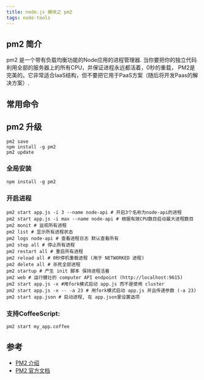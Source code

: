 ```yaml
---
title: node.js 模块之 pm2
tags: node-tools
---
```


## pm2 简介
pm2 是一个带有负载均衡功能的Node应用的进程管理器.
当你要把你的独立代码利用全部的服务器上的所有CPU，并保证进程永远都活着，0秒的重载， PM2是完美的。它非常适合IaaS结构，但不要把它用于PaaS方案（随后将开发Paas的解决方案）.
## 常用命令

## pm2 升级

```
pm2 save
npm install -g pm2
pm2 update
```
### 全局安装
```
npm install -g pm2
```

### 开启进程

```
pm2 start app.js -i 3 --name node-api # 开启3个名称为node-api的进程
pm2 start app.js -i max --name node-api # 根据有效CPU数目启动最大进程数目
pm2 monit # 监视所有进程
pm2 list # 显示所有进程状态
pm2 logs node-api # 查看进程日志 默认查看所有
pm2 stop all # 停止所有进程
pm2 restart all # 重启所有进程
pm2 reload all # 0秒停机重载进程 (用于 NETWORKED 进程)
pm2 delete all # 杀死全部进程
pm2 startup # 产生 init 脚本 保持进程活着
pm2 web # 运行健壮的 computer API endpoint (http://localhost:9615)
pm2 start app.js -x #用fork模式启动 app.js 而不是使用 cluster
pm2 start app.js -x -- -a 23 # 用fork模式启动 app.js 并且传递参数 (-a 23)
pm2 start app.json # 启动进程, 在 app.json里设置选项
```

### 支持CoffeeScript:
```
pm2 start my_app.coffee
```
## 参考

- [PM2 介绍](https://www.douban.com/note/314200231/)
- [PM2 官方文档](https://github.com/Unitech/pm2)
